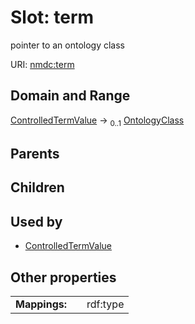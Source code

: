 
# Slot: term


pointer to an ontology class

URI: [nmdc:term](https://microbiomedata/meta/term)


## Domain and Range

[ControlledTermValue](ControlledTermValue.md) &#8594;  <sub>0..1</sub> [OntologyClass](OntologyClass.md)

## Parents


## Children


## Used by

 * [ControlledTermValue](ControlledTermValue.md)

## Other properties

|  |  |  |
| --- | --- | --- |
| **Mappings:** | | rdf:type |

